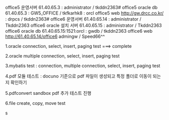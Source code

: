office5 운영서버	61.40.65.3 : administrator / tkddn2363#
office5 oracle db	61.40.65.3 : GW5_OFFICE / tkfkarhk8 : orcl
office5 web	http://gw.drcc.co.kr/ : drpcs / tkddn2363#
office6 운영서버	61.40.65.14 : administrator / Tkddn2363
office6 oracle 설치 서버	61.40.65.15 : administrator / Tkddn2363
office6 oracle db	61.40.65.15:1521:orcl : gwdb / tkddn2363
office6 web	http://61.40.65.14/office6 admingw / Speed66^^





1.oracle connection, select, insert, paging test ===> complete

2.oracle multiple connection, select, insert, paging test

3.mybatis test : connection, multiple connection, select, insert, paging test

4.pdf 모듈 테스트 : docuno 기준으로 pdf 파일이 생성되고 특정 폴더로 이동이 되는지 확인하기

5.pdfconvert sandbox pdf 추가 테스트 진행

6.file create, copy, move test

s